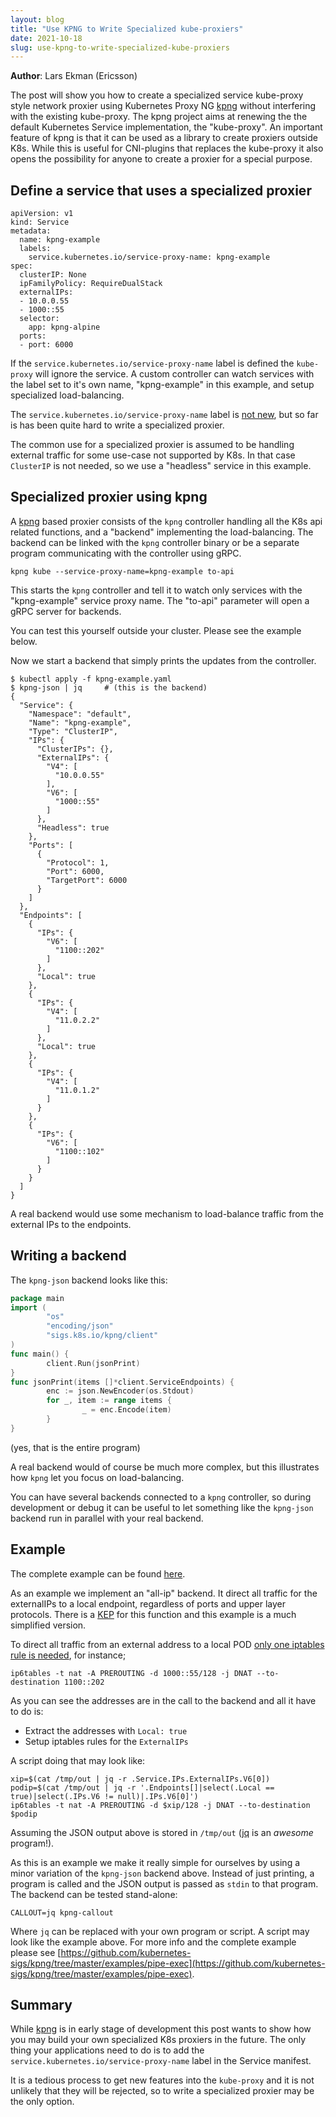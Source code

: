 ```yaml
---
layout: blog
title: "Use KPNG to Write Specialized kube-proxiers"
date: 2021-10-18
slug: use-kpng-to-write-specialized-kube-proxiers
---
```


**Author**: Lars Ekman (Ericsson)

The post will show you how to create a specialized service kube-proxy
style network proxier using Kubernetes Proxy NG
[kpng](https://github.com/kubernetes-sigs/kpng) without interfering
with the existing kube-proxy. The kpng project aims at renewing the
the default Kubernetes Service implementation, the "kube-proxy". An
important feature of kpng is that it can be used as a library to
create proxiers outside K8s. While this is useful for CNI-plugins that
replaces the kube-proxy it also opens the possibility for anyone to
create a proxier for a special purpose.


## Define a service that uses a specialized proxier

```
apiVersion: v1
kind: Service
metadata:
  name: kpng-example
  labels:
    service.kubernetes.io/service-proxy-name: kpng-example
spec:
  clusterIP: None
  ipFamilyPolicy: RequireDualStack
  externalIPs:
  - 10.0.0.55
  - 1000::55
  selector:
    app: kpng-alpine
  ports:
  - port: 6000
```

If the `service.kubernetes.io/service-proxy-name` label is defined the
`kube-proxy` will ignore the service. A custom controller can watch
services with the label set to it's own name, "kpng-example" in
this example, and setup specialized load-balancing.

The `service.kubernetes.io/service-proxy-name` label is [not
new](https://kubernetes.io/docs/reference/labels-annotations-taints/#servicekubernetesioservice-proxy-name),
but so far is has been quite hard to write a specialized proxier.

The common use for a specialized proxier is assumed to be handling
external traffic for some use-case not supported by K8s. In that
case `ClusterIP` is not needed, so we use a "headless" service in this
example.


## Specialized proxier using kpng

A [kpng](https://github.com/kubernetes-sigs/kpng) based proxier
consists of the `kpng` controller handling all the K8s api related
functions, and a "backend" implementing the load-balancing. The
backend can be linked with the `kpng` controller binary or be a
separate program communicating with the controller using gRPC.

```
kpng kube --service-proxy-name=kpng-example to-api
```

This starts the `kpng` controller and tell it to watch only services
with the "kpng-example" service proxy name. The "to-api" parameter
will open a gRPC server for backends.

You can test this yourself outside your cluster. Please see the example
below.

Now we start a backend that simply prints the updates from the
controller.

```
$ kubectl apply -f kpng-example.yaml
$ kpng-json | jq     # (this is the backend)
{
  "Service": {
    "Namespace": "default",
    "Name": "kpng-example",
    "Type": "ClusterIP",
    "IPs": {
      "ClusterIPs": {},
      "ExternalIPs": {
        "V4": [
          "10.0.0.55"
        ],
        "V6": [
          "1000::55"
        ]
      },
      "Headless": true
    },
    "Ports": [
      {
        "Protocol": 1,
        "Port": 6000,
        "TargetPort": 6000
      }
    ]
  },
  "Endpoints": [
    {
      "IPs": {
        "V6": [
          "1100::202"
        ]
      },
      "Local": true
    },
    {
      "IPs": {
        "V4": [
          "11.0.2.2"
        ]
      },
      "Local": true
    },
    {
      "IPs": {
        "V4": [
          "11.0.1.2"
        ]
      }
    },
    {
      "IPs": {
        "V6": [
          "1100::102"
        ]
      }
    }
  ]
}
```

A real backend would use some mechanism to load-balance traffic from
the external IPs to the endpoints.



## Writing a backend

The `kpng-json` backend looks like this:

```go
package main
import (
        "os"
        "encoding/json"
        "sigs.k8s.io/kpng/client"
)
func main() {
        client.Run(jsonPrint)
}
func jsonPrint(items []*client.ServiceEndpoints) {
        enc := json.NewEncoder(os.Stdout)
        for _, item := range items {
                _ = enc.Encode(item)
        }
}
```

(yes, that is the entire program)

A real backend would of course be much more complex, but this
illustrates how `kpng` let you focus on load-balancing.

You can have several backends connected to a `kpng` controller, so
during development or debug it can be useful to let something like the
`kpng-json` backend run in parallel with your real backend.


## Example


The complete example can be found [here](https://github.com/kubernetes-sigs/kpng/tree/master/examples/pipe-exec).

As an example we implement an "all-ip" backend. It direct all traffic
for the externalIPs to a local endpoint, regardless of ports and upper
layer protocols. There is a
[KEP](https://github.com/kubernetes/enhancements/pull/2611) for this
function and this example is a much simplified version.

To direct all traffic from an external address to a local POD [only
one iptables rule is
needed](https://github.com/kubernetes/enhancements/pull/2611#issuecomment-895061013),
for instance;

```
ip6tables -t nat -A PREROUTING -d 1000::55/128 -j DNAT --to-destination 1100::202
```

As you can see the addresses are in the call to the backend and all it
have to do is:

* Extract the addresses with `Local: true`
* Setup iptables rules for the `ExternalIPs`

A script doing that may look like:

```
xip=$(cat /tmp/out | jq -r .Service.IPs.ExternalIPs.V6[0])
podip=$(cat /tmp/out | jq -r '.Endpoints[]|select(.Local == true)|select(.IPs.V6 != null)|.IPs.V6[0]')
ip6tables -t nat -A PREROUTING -d $xip/128 -j DNAT --to-destination $podip
```

Assuming the JSON output above is stored in `/tmp/out` ([jq](https://stedolan.github.io/jq/) is an *awesome* program!).


As this is an example we make it really simple for ourselves by using
a minor variation of the `kpng-json` backend above. Instead of just
printing, a program is called and the JSON output is passed as `stdin`
to that program. The backend can be tested stand-alone:

```
CALLOUT=jq kpng-callout
```

Where `jq` can be replaced with your own program or script. A script
may look like the example above.  For more info and the complete
example please see [https://github.com/kubernetes-sigs/kpng/tree/master/examples/pipe-exec](https://github.com/kubernetes-sigs/kpng/tree/master/examples/pipe-exec).


## Summary

While [kpng](https://github.com/kubernetes-sigs/kpng) is in early
stage of development this post wants to show how you may build your
own specialized K8s proxiers in the future. The only thing your
applications need to do is to add the
`service.kubernetes.io/service-proxy-name` label in the Service
manifest.

It is a tedious process to get new features into the `kube-proxy` and
it is not unlikely that they will be rejected, so to write a
specialized proxier may be the only option.
